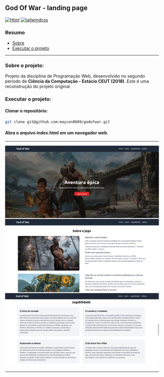 ## God Of War - landing page

[![Html](https://img.shields.io/badge/Html-030712?style=for-the-badge&logo=HTML5)](https://developer.mozilla.org/pt-BR/docs/Web/HTML)
[![tailwindcss](https://img.shields.io/badge/tailwindcss-030712?style=for-the-badge&logo=tailwindcss)](https://tailwindcss.com/)

### Resumo

- [Sobre](#sobre-o-projeto)
- [Executar o projeto](#executar-o-projeto)

---

### Sobre o projeto:
Projeto da disciplina de Programação Web, desenvolvido no segundo período de **Ciência da Computação - Estácio CEUT (2018)**. Este é uma reconstrução do projeto original.

### Executar o projeto:

#### Clonar o repositório:
```sh
git clone git@github.com:maycon8609/godofwar.git
```

#### Abra o arquivo index.html em um navegador web.

---

![Screenshot do projeto](img/home.png)
![Screenshot do projeto](img/about.png)
![Screenshot do projeto](img/gameplay.png)

---
